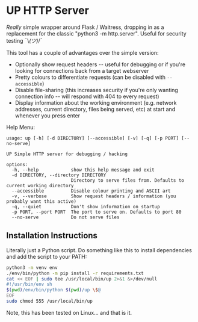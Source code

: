 # UP HTTP Server

*Really* simple wrapper around Flask / Waitress, dropping in as a replacement for the classic "python3 -m http.server". Useful for security testing ¯\\_(ツ)_/¯

This tool has a couple of advantages over the simple version:
* Optionally show request headers -- useful for debugging or if you're looking for connections back from a target webserver
* Pretty colours to differentiate requests (can be disabled with `--accessible`)
* Disable file-sharing (this increases security if you're only wanting connection info -- will respond with 404 to every request)
* Display information about the working environment (e.g. network addresses, current directory, files being served, etc) at start and whenever you press enter

Help Menu:
```
usage: up [-h] [-d DIRECTORY] [--accessible] [-v] [-q] [-p PORT] [--no-serve]

UP Simple HTTP server for debugging / hacking

options:
  -h, --help            show this help message and exit
  -d DIRECTORY, --directory DIRECTORY
                        Directory to serve files from. Defaults to current working directory
  --accessible          Disable colour printing and ASCII art
  -v, --verbose         Show request headers / information (you probably want this active)
  -q, --quiet           Don't show information on startup
  -p PORT, --port PORT  The port to serve on. Defaults to port 80
  --no-serve            Do not serve files
```

## Installation Instructions
Literally just a Python script. Do something like this to install dependencies and add the script to your PATH:
```bash
python3 -m venv env
./env/bin/python -m pip install -r requirements.txt
cat << EOF | sudo tee /usr/local/bin/up 2>&1 &>/dev/null
#!/usr/bin/env sh
$(pwd)/env/bin/python $(pwd)/up \$@
EOF
sudo chmod 555 /usr/local/bin/up
```

Note, this has been tested on Linux... and that is it.
